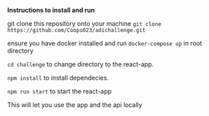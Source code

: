 **Instructions to install and run**

git clone this repository onto your machine
`git clone https://github.com/Coops023/adichallenge.git`

ensure you have docker installed and run `docker-compose up` in root directory 

`cd challenge` to change directory to the react-app.

`npm install` to install dependecies. 

`npm run start` to start the react-app

This will let you use the app and the api locally

